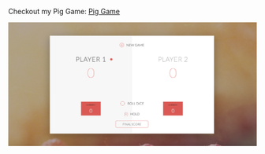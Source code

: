 Checkout my Pig Game: <a href="https://codecallogic.github.io/PigGame/" target="_blank">Pig Game</a>

<img src="https://github.com/codecallogic/PigGame/blob/master/pigGame.png">
